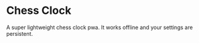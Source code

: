 # Chess Clock

A super lightweight chess clock pwa. It works offline and your settings are persistent.

